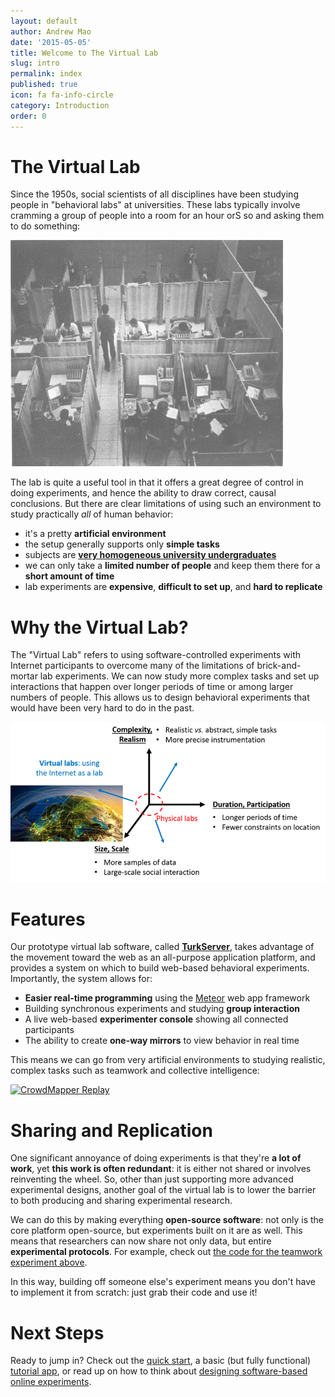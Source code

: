 ```yaml
---
layout: default
author: Andrew Mao
date: '2015-05-05'
title: Welcome to The Virtual Lab
slug: intro
permalink: index
published: true
icon: fa fa-info-circle
category: Introduction
order: 0
---
```


# The Virtual Lab

Since the 1950s, social scientists of all disciplines have been studying 
people in "behavioral labs" at universities. These labs typically involve 
cramming a group of people into a room for an hour orS so and asking them to 
do something:    
    
![old labs](img/intro/old-lab.png)

The lab is quite a useful tool in that it offers a great degree of control in
doing experiments, and hence the ability to draw correct, causal conclusions.
But there are clear limitations of using such an environment to study 
practically *all* of human behavior:  

- it's a pretty **artificial environment**
- the setup generally supports only **simple tasks**
- subjects are **[very homogeneous university undergraduates][1]**
- we can only take a **limited number of people** and keep them there for a 
**short amount of time**
- lab experiments are **expensive**, **difficult to set up**, and **hard to 
replicate**

[1]: http://www.ncbi.nlm.nih.gov/pubmed/20550733

# Why the Virtual Lab?

The "Virtual Lab" refers to using software-controlled experiments with 
Internet participants to overcome many of the limitations of brick-and-mortar
 lab experiments. We can now study more complex tasks and set up interactions 
 that happen over longer periods of time or among larger numbers of people. 
 This allows us to design behavioral experiments that would have been very 
 hard to do in the past. 

![virtual lab design space](img/intro/virtual-lab-design.png)    

# Features

Our prototype virtual lab software, called **[TurkServer][3]**, takes advantage
of the movement toward the web as an all-purpose application platform, and
provides a system on which to build web-based behavioral experiments.
Importantly, the system allows for:

- **Easier real-time programming** using the [Meteor][2] web app framework
- Building synchronous experiments and studying **group interaction**
- A live web-based **experimenter console** showing all connected participants
- The ability to create **one-way mirrors** to view behavior in real time     
                
[2]: https://www.meteor.com/           
[3]: https://github.com/VirtualLab/turkserver-meteor 

This means we can go from very artificial environments to studying realistic,
 complex tasks such as teamwork and collective intelligence: 
 
[![CrowdMapper Replay](http://share.gifyoutube.com/mLnMWR.gif)][4]

[4]: http://journals.plos.org/plosone/article?id=10.1371/journal.pone.0153048 

# Sharing and Replication

One significant annoyance of doing experiments is that they're **a lot of 
work**, yet **this work is often redundant**: it is either not shared or 
involves reinventing the wheel. So, other than just supporting more advanced 
experimental designs, another goal of the virtual lab is to lower the barrier
 to both producing and sharing experimental research.
 
We can do this by making everything **open-source software**: not only is the
 core platform open-source, but experiments built on it are as well. This 
 means that researchers can now share not only data, but entire 
 **experimental protocols**. For example, check out [the code for the teamwork
  experiment above][5].
     
[5]: https://github.com/VirtualLab/CrowdMapper      

In this way, building off someone else's experiment means you don't have to 
implement it from scratch: just grab their code and use it!

# Next Steps

Ready to jump in? Check out the [quick start](quickstart.html), a basic 
(but fully functional) [tutorial app](tutorial.html), or read up on how to 
think about [designing software-based online experiments](designConsiderations.html).
